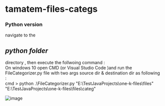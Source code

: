 # tamatem-files-categs

<h3>Python version </h3>

navigate to the <h2><i>python folder</i></h2> directory , then execute the follwoing command :
</BR>
On windows 10 open CMD (or Visual Studio Code )and run the FileCategorizer.py file with two args source dir & destination dir as following :</BR>
 cmd > python .\FileCategorizer.py "E:\\TestJavaProjects\\one-k-files\\files" "E:\\TestJavaProjects\\one-k-files\\files\\categ"

![image](https://github.com/Bashar-Othman/tamatem-files-categs/assets/26125735/3fa97a46-b7f8-4b9a-9f28-6812bc2b5154)
